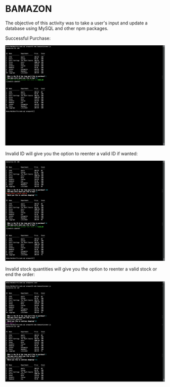 # BAMAZON

The objective of this activity was to take a user's input and update a database using MySQL and other npm packages. 

Successful Purchase: 

![Successful Purchase](https://raw.githubusercontent.com/annapark23/node-sql/master/Screen%20Shot%202018-11-29%20at%206.12.19%20PM.png)

Invalid ID will give you the option to reenter a valid ID if wanted: 

![Invalid ID](https://raw.githubusercontent.com/annapark23/node-sql/master/Screen%20Shot%202018-11-29%20at%206.12.56%20PM.png)

Invalid stock quantities will give you the option to reenter a valid stock or end the order: 

![Invalid stock quantity](https://raw.githubusercontent.com/annapark23/node-sql/master/Screen%20Shot%202018-11-29%20at%206.13.40%20PM.png)


